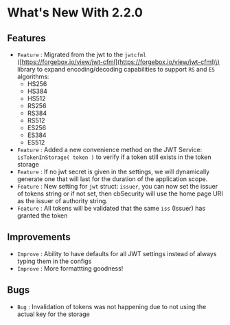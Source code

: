 # What's New With 2.2.0

## Features

* `Feature` : Migrated from the jwt to the `jwtcfml` \([https://forgebox.io/view/jwt-cfml](https://forgebox.io/view/jwt-cfml)\) library to expand encoding/decoding capabilities to support `RS` and `ES` algorithms:
  * HS256
  * HS384
  * HS512
  * RS256
  * RS384
  * RS512
  * ES256
  * ES384
  * ES512
* `Feature` : Added a new convenience method on the JWT Service: `isTokenInStorage( token )` to verify if a token still exists in the token storage
* `Feature` : If no jwt secret is given in the settings, we will dynamically generate one that will last for the duration of the application scope.
* `Feature` : New setting for `jwt` struct: `issuer`, you can now set the issuer of tokens string or if not set, then cbSecurity will use the home page URI as the issuer of authority string.
* `Feature` : All tokens will be validated that the same `iss` \(Issuer\) has granted the token

## Improvements

* `Improve` : Ability to have defaults for all JWT settings instead of always typing them in the configs
* `Improve` : More formattting goodness!

## Bugs

* `Bug` : Invalidation of tokens was not happening due to not using the actual key for the storage

